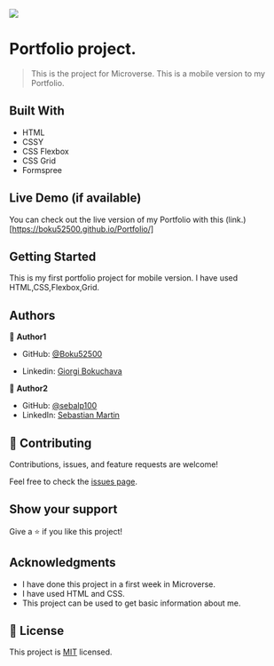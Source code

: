 ![](https://img.shields.io/badge/Microverse-blueviolet)

# Portfolio project.

> This is the project for Microverse. This is a mobile version to my Portfolio.

## Built With

- HTML
- CSSY
- CSS Flexbox
- CSS Grid
- Formspree

## Live Demo (if available)

You can check out the live version of my Portfolio with this (link.)[https://boku52500.github.io/Portfolio/]

## Getting Started

This is my first portfolio project for mobile version.
I have used HTML,CSS,Flexbox,Grid.



## Authors

👤 **Author1**

- GitHub: [@Boku52500](https://github.com/Boku52500)

- Linkedin: [Giorgi Bokuchava](https://www.linkedin.com/in/giorgi-bokuchava-430252240/)

👤 **Author2**

- GitHub: [@sebalp100](https://github.com/sebalp100)
- LinkedIn: [Sebastian Martin](https://www.linkedin.com/in/sebastian-martin-956b2724a/)



## 🤝 Contributing

Contributions, issues, and feature requests are welcome!

Feel free to check the [issues page](../../issues/).

## Show your support

Give a ⭐️ if you like this project!

## Acknowledgments

- I have done this project in a first week in Microverse.
- I have used HTML and CSS.
- This project can be used to get basic information about me.

## 📝 License

This project is [MIT](./LICENSE) licensed.
